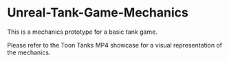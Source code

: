 # Unreal-Tank-Game-Mechanics
This is a mechanics prototype for a basic tank game.

Please refer to the Toon Tanks MP4 showcase for a visual representation of the mechanics.
